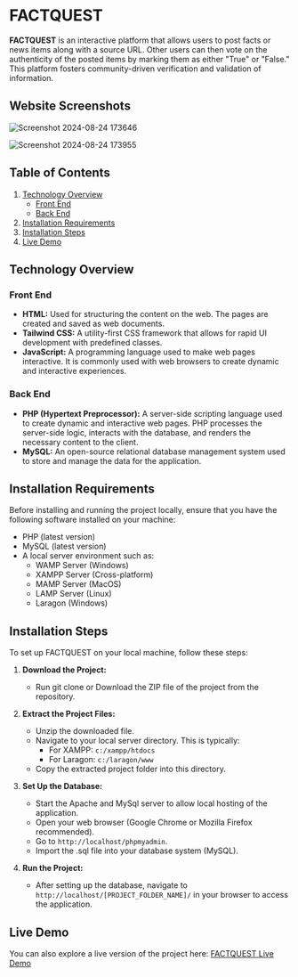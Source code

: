 # FACTQUEST

**FACTQUEST** is an interactive platform that allows users to post facts or news items along with a source URL. Other users can then vote on the authenticity of the posted items by marking them as either "True" or "False." This platform fosters community-driven verification and validation of information.

## Website Screenshots

![Screenshot 2024-08-24 173646](https://github.com/user-attachments/assets/594f4e30-a91d-4964-a21a-62a54d28a524)

![Screenshot 2024-08-24 173955](https://github.com/user-attachments/assets/b23bc45e-2557-4e91-9aa9-3d8ddcdcb688)

## Table of Contents

1. [Technology Overview](#technology-overview)
   - [Front End](#front-end)
   - [Back End](#back-end)
2. [Installation Requirements](#installation-requirements)
3. [Installation Steps](#installation-steps)
4. [Live Demo](#live-demo)

## Technology Overview

### Front End

- **HTML:** Used for structuring the content on the web. The pages are created and saved as web documents.
- **Tailwind CSS:** A utility-first CSS framework that allows for rapid UI development with predefined classes.
- **JavaScript:** A programming language used to make web pages interactive. It is commonly used with web browsers to create dynamic and interactive experiences.

### Back End

- **PHP (Hypertext Preprocessor):** A server-side scripting language used to create dynamic and interactive web pages. PHP processes the server-side logic, interacts with the database, and renders the necessary content to the client.
- **MySQL:** An open-source relational database management system used to store and manage the data for the application.

## Installation Requirements

Before installing and running the project locally, ensure that you have the following software installed on your machine:

- PHP (latest version)
- MySQL (latest version)
- A local server environment such as:
  - WAMP Server (Windows)
  - XAMPP Server (Cross-platform)
  - MAMP Server (MacOS)
  - LAMP Server (Linux)
  - Laragon (Windows)

## Installation Steps

To set up FACTQUEST on your local machine, follow these steps:

1. **Download the Project:**
   - Run git clone or Download the ZIP file of the project from the repository.

2. **Extract the Project Files:**
   - Unzip the downloaded file.
   - Navigate to your local server directory. This is typically:
     - For XAMPP: `c:/xampp/htdocs`
     - For Laragon: `c:/laragon/www`
   - Copy the extracted project folder into this directory.

3. **Set Up the Database:**
   - Start the Apache and MySql server to allow local hosting of the application.
   - Open your web browser (Google Chrome or Mozilla Firefox recommended).
   - Go to `http://localhost/phpmyadmin`.
   - Import the .sql file into your database system (MySQL).
     

4. **Run the Project:**
   - After setting up the database, navigate to `http://localhost/[PROJECT_FOLDER_NAME]/` in your browser to access the application.

## Live Demo

You can also explore a live version of the project here: [FACTQUEST Live Demo](https://problemsolvingsl.com/factquest/)
